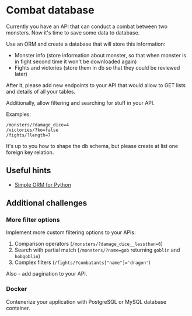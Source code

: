 # Combat database

Currently you have an API that can conduct a combat between two monsters. Now it's time to save some data to database.

Use an ORM and create a database that will store this information:

- Monster info (store information about monster, so that when monster is in fight second time it won't be downloaded again)
- Fights and victories (store them in db so that they could be reviewed later)

After it, please add new endpoints to your API that would allow to GET lists and details of all your tables.

Additionally, allow filtering and searching for stuff in your API.

Examples:

```
/monsters/?damage_dice=4
/victories/?ko=false
/fights/?length=7
```

It's up to you how to shape the db schema, but please create at list one foreign key relation.

## Useful hints

- [Simple ORM for Python](https://github.com/coleifer/peewee)


## Additional challenges

### More filter options

Implement more custom filtering options to your APIs:

1. Comparison operators (`/monsters/?damage_dice__lessthan=6`)
2. Search with partial match (`/monsters/?name=gob` returning `goblin` and `hobgoblin`)
3. Complex filters (`/fights/?combatants["name"]='dragon'`)

Also - add pagination to your API.

### Docker

Contenerize your application with PostgreSQL or MySQL database container.
